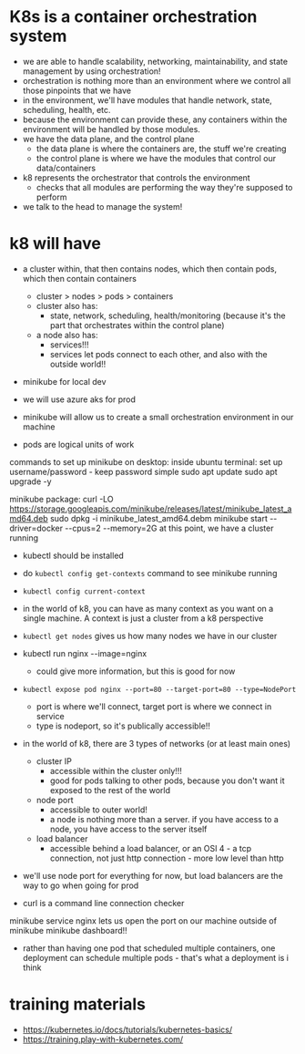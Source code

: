 # K8s is a container orchestration system
- we are able to handle scalability, networking, maintainability, and state management by using orchestration!
- orchestration is nothing more than an environment where we control all those pinpoints that we have
- in the environment, we'll have modules that handle network, state, scheduling, health, etc.
- because the environment can provide these, any containers within the environment will be handled by those modules.
- we have the data plane, and the control plane
    - the data plane is where the containers are, the stuff we're creating
    - the control plane is where we have the modules that control our data/containers
- k8 represents the orchestrator that controls the environment
    - checks that all modules are performing the way they're supposed to perform
- we talk to the head to manage the system!

# k8 will have
- a cluster within, that then contains nodes, which then contain pods, which then contain containers
    - cluster > nodes > pods > containers
    - cluster also has:
        - state, network, scheduling, health/monitoring (because it's the part that orchestrates within the control plane)
    - a node also has:
        - services!!!
        - services let pods connect to each other, and also with the outside world!!

- minikube for local dev
- we will use azure aks for prod
- minikube will allow us to create a small orchestration environment in our machine
- pods are logical units of work

commands to set up minikube on desktop:
inside ubuntu terminal:
set up username/password - keep password simple
sudo apt update
sudo apt upgrade -y

minikube package:
curl -LO https://storage.googleapis.com/minikube/releases/latest/minikube_latest_amd64.deb
sudo dpkg -i minikube_latest_amd64.debm
minikube start --driver=docker --cpus=2 --memory=2G
at this point, we have a cluster running
- kubectl should be installed
- do `kubectl config get-contexts` command to see minikube running
- `kubectl config current-context`
- in the world of k8, you can have as many context as you want on a single machine. A context is just a cluster from a k8 perspective
- `kubectl get nodes` gives us how many nodes we have in our cluster

- kubectl run nginx --image=nginx
    - could give more information, but this is good for now
- `kubectl expose pod nginx --port=80 --target-port=80 --type=NodePort`
    - port is where we'll connect, target port is where we connect in service
    - type is nodeport, so it's publically accessible!!

- in the world of k8, there are 3 types of networks (or at least main ones)
    - cluster IP
        - accessible within the cluster only!!!
        - good for pods talking to other pods, because you don't want it exposed to the rest of the world
    - node port
        - accessible to outer world!
        - a node is nothing more than a server. if you have access to a node, you have access to the server itself
    - load balancer
        - accessible behind a load balancer, or an OSI 4 - a tcp connection, not just http connection - more low level than http

- we'll use node port for everything for now, but load balancers are the way to go when going for prod
- curl is a command line connection checker

minikube service nginx lets us open the port on our machine outside of minikube
minikube dashboard!!

- rather than having one pod that scheduled multiple containers, one deployment can schedule multiple pods - that's what a deployment is i think

# training materials
- https://kubernetes.io/docs/tutorials/kubernetes-basics/
- https://training.play-with-kubernetes.com/
